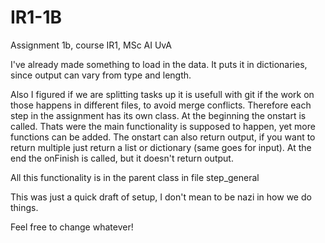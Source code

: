 # IR1-1B
Assignment 1b, course IR1, MSc AI UvA


I've already made something to load in the data. It puts it in dictionaries, since output can vary from type and length.

Also I figured if we are splitting tasks up it is usefull with git if the work on those happens in different files, to avoid merge conflicts.
Therefore each step in the assignment has its own class. At the beginning the onstart is called. Thats were the main functionality is supposed to happen, yet more functions can be added.
The onstart can also return output, if you want to return multiple just return a list or dictionary (same goes for input).
At the end the onFinish is called, but it doesn't return output.

All this functionality is in the parent class in file step_general

This was just a quick draft of setup, I don't mean to be nazi in how we do things.

Feel free to change whatever!